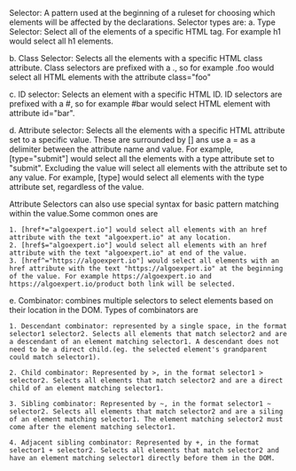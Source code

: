 Selector: A pattern used at the beginning of a ruleset for choosing which elements will be affected by the declarations. Selector types are:
  a. Type Selector: Select all of the elements of a specific HTML tag. For example h1 would select all h1 elements.
  
  b. Class Selector: Selects all the elements with a specific HTML class attribute. 
  Class selectors are prefixed with a ., so for example .foo would select all HTML elements with the attribute class="foo"
  
  c. ID selector: Selects an element with a specific HTML ID. ID selectors are prefixed with a #, so for example #bar would select HTML element with attribute id="bar".
  
  d. Attribute selector: Selects all the elements with a specific HTML attribute set to a specific value. These are surrounded by [] ans use a = as a delimiter between the attribute name and value.
  For example, [type="submit"] would select all the elements with a type attribute set to "submit".
  Excluding the value will select all elements with the attribute set to any value. For example, [type] would select all elements with the type attribute set, regardless of the value.

  Attribute Selectors can also use special syntax for basic pattern matching within the value.Some common ones are
  
    1. [href*="algoexpert.io"] would select all elements with an href attribute with the text "algoexpert.io" at any location.
    2. [href$="algoexpert.io"] would select all elements with an href attribute with the text "algoexpert.io" at end of the value.
    3. [href^="https://algoexpert.io"] would select all elements with an href attribute with the text "https://algoexpert.io" at the beginning of the value. For example https://algoexpert.io and https://algoexpert.io/product both link will be selected. 

  e. Combinator: combines multiple selectors to select elements based on their location in the DOM. 
  Types of combinators are
  
    1. Descendant combinator: represented by a single space, in the format selector1 selector2. Selects all elements that match selector2 and are a descendant of an element matching selector1. A descendant does not need to be a direct child.(eg. the selected element's grandparent could match selector1).
    
    2. Child combinator: Represented by >, in the format selector1 > selector2. Selects all elements that match selector2 and are a direct child of an element matching selector1.
    
    3. Sibling combinator: Represented by ~, in the format selector1 ~ selector2. Selects all elements that match selector2 and are a siling of an element matching selector1. The element matching selector2 must come after the element matching selector1.
    
    4. Adjacent sibling combinator: Represented by +, in the format selector1 + selector2. Selects all elements that match selector2 and have an element matching selector1 directly before them in the DOM. 

  
  
